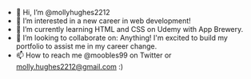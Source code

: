 - 👋 Hi, I’m @mollyhughes2212
- 👀 I’m interested in a new career in web development!
- 🌱 I’m currently learning HTML and CSS on Udemy with App Brewery.
- 💞️ I’m looking to collaborate on: Anything! I'm excited to build my portfolio to assist me in my career change.
- 📫 How to reach me @moobles99 on Twitter or molly.hughes2212@gmail.com :)

<!---
mollyhughes2212/mollyhughes2212 is a ✨ special ✨ repository because its `README.md` (this file) appears on your GitHub profile.
You can click the Preview link to take a look at your changes.
--->
